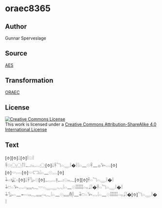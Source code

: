 # oraec8365

## Author

Gunnar Sperveslage

## Source

[AES](https://github.com/simondschweitzer/aes)

## Transformation

[ORAEC](https://oraec.github.io/)

## License

<a rel="license" href="http://creativecommons.org/licenses/by-sa/4.0/"><img alt="Creative Commons License" style="border-width:0" src="https://i.creativecommons.org/l/by-sa/4.0/88x31.png" /></a><br />This work is licensed under a <a rel="license" href="http://creativecommons.org/licenses/by-sa/4.0/">Creative Commons Attribution-ShareAlike 4.0 International License</a>

## Text

[⯑][⯑]𓏙[⯑]𓎛𓇳𓎛<br>
𓋹𓇳𓈌𓈌𓋾𓎛𓂝𓏭𓐛𓈌[⯑]𓏙𓋹𓆓𓏏𓇾𓎛�𓎛𓇋𓏏𓈖𓇳𓋹𓈖𓐍𓅨𓂋[⯑][⯑]𓎟𓇯[⯑]𓎟𓉐𓏤𓇋𓏏𓈖𓇳𓐛[⯑]<br>
𓇓𓏏𓆤𓏏[⯑]𓏙𓋹𓅭𓇳[⯑]𓉻𓐛𓊢𓂝𓇳𓏤𓆑[⯑][⯑]𓋹𓏏𓆓𓏏𓇾𓎛�𓎛<br>
𓇓𓈞𓏏𓅨𓂋𓏏𓈘𓆑𓎟𓏏𓇾𓇾𓈅𓈅𓇋𓏏𓈖𓇳𓄤𓄤𓄤𓄤𓄤𓏏𓏭𓇍𓍘�𓋹𓏏𓆓𓏏𓇾𓎛�𓎛<br>
𓇓𓅭𓏏𓈖𓄡𓏏𓏤𓆑𓈘𓏏𓆑𓇋𓏏𓈖𓇳𓈘𓄟𓋴𓈖𓇓𓈞𓏏𓅨𓂋𓇋𓏏𓈖𓇳𓄤𓄤𓄤𓄤𓄤𓏏𓏭𓇍𓍘�[⯑]𓆓𓏏𓇾𓎛�𓎛<br>
